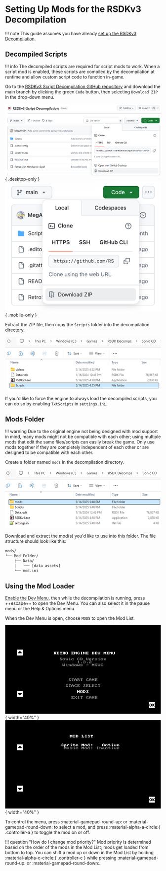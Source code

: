 # Setting Up Mods for the RSDKv3 Decompilation

!!! note
    This guide assumes you have already [set up the RSDKv3 Decompilation](Setup.md).

## Decompiled Scripts

!!! info
    The decompiled scripts are required for script mods to work. When a script mod is enabled, these scripts are compiled by the decompilation at runtime and allow custom script code to function in-game.

Go to the [RSDKv3 Script Decompilation GitHub repository](https://github.com/RSDKModding/RSDKv3-Script-Decompilation) and download the main branch by clicking the green `Code` button, then selecting `Download ZIP` in the drop-down menu.

![Download ZIP](/assets/images/GitHub/RSDKv3-Script-Decompilation-DownloadZIP.png){ .desktop-only }
![Download ZIP](/assets/images/GitHub/RSDKv3-Script-Decompilation-DownloadZIP-Mobile.png){ .mobile-only }

Extract the ZIP file, then copy the `Scripts` folder into the decompilation directory.

![Scripts](/assets/images/Windows/FileExplorer/SonicCD/ModSetup-Scripts.png)

If you'd like to force the engine to always load the decompiled scripts, you can do so by enabling `TxtScripts` in `settings.ini`.

## Mods Folder

!!! warning
    Due to the original engine not being designed with mod support in mind, many mods might not be compatible with each other; using multiple mods that edit the same files/scripts can easily break the game. Only use mods together if they are completely independent of each other or are designed to be compatible with each other.

Create a folder named `mods` in the decompilation directory.

![mods](/assets/images/Windows/FileExplorer/SonicCD/ModSetup-mods.png)

Download and extract the mod(s) you'd like to use into this folder. The file structure should look like this:
```
mods/
└── Mod Folder/
    ├── Data/
    │   └── [data assets]
    └── mod.ini
```

## Using the Mod Loader

[Enable the Dev Menu](/RSDKv3/Overview/DevMenu.md#rsdkv3-decompilation), then while the decompilation is running, press ++escape++ to open the Dev Menu. You can also select it in the pause menu or the Help & Options menu.

When the Dev Menu is open, choose `MODS` to open the Mod List.

![Dev Menu](/assets/images/SonicCD/DevMenu/MainMenu-Decomp.png){ width="40%" } ![Mod List](/assets/images/SonicCD/DevMenu/Mods.png){ width="40%" } 

To control the menu, press :material-gamepad-round-up: or :material-gamepad-round-down: to select a mod, and press :material-alpha-a-circle:{ .controller-a } to toggle the mod on or off.

!!! question "How do I change mod priority?"
    Mod priority is determined based on the order of the mods in the Mod List; mods get loaded from bottom to top. You can shift a mod up or down in the Mod List by holding :material-alpha-c-circle:{ .controller-c } while pressing :material-gamepad-round-up: or :material-gamepad-round-down:.